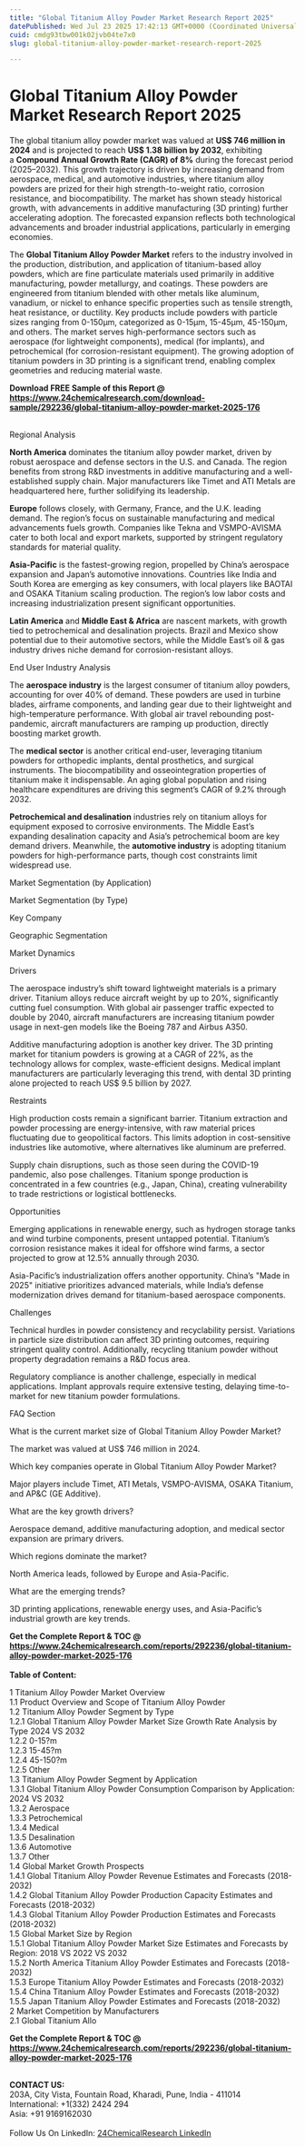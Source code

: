 ```yaml
---
title: "Global Titanium Alloy Powder Market Research Report 2025"
datePublished: Wed Jul 23 2025 17:42:13 GMT+0000 (Coordinated Universal Time)
cuid: cmdg93tbw001k02jvb04te7x0
slug: global-titanium-alloy-powder-market-research-report-2025

---
```


# Global Titanium Alloy Powder Market Research Report 2025

<p>The global titanium alloy powder market was valued at <strong>US$ 746 million in 2024</strong> and is projected to reach <strong>US$ 1.38 billion by 2032</strong>, exhibiting a <strong>Compound Annual Growth Rate (CAGR) of 8%</strong> during the forecast period (2025–2032). This growth trajectory is driven by increasing demand from aerospace, medical, and automotive industries, where titanium alloy powders are prized for their high strength-to-weight ratio, corrosion resistance, and biocompatibility. The market has shown steady historical growth, with advancements in additive manufacturing (3D printing) further accelerating adoption. The forecasted expansion reflects both technological advancements and broader industrial applications, particularly in emerging economies.</p><p>
</p><p>The <strong>Global Titanium Alloy Powder Market</strong> refers to the industry involved in the production, distribution, and application of titanium-based alloy powders, which are fine particulate materials used primarily in additive manufacturing, powder metallurgy, and coatings. These powders are engineered from titanium blended with other metals like aluminum, vanadium, or nickel to enhance specific properties such as tensile strength, heat resistance, or ductility. Key products include powders with particle sizes ranging from 0-150µm, categorized as 0-15µm, 15-45µm, 45-150µm, and others. The market serves high-performance sectors such as aerospace (for lightweight components), medical (for implants), and petrochemical (for corrosion-resistant equipment). The growing adoption of titanium powders in 3D printing is a significant trend, enabling complex geometries and reducing material waste.</p><div><b>Download FREE Sample of this Report @ 
            <a href="https://www.24chemicalresearch.com/download-sample/292236/global-titanium-alloy-powder-market-2025-176">
            https://www.24chemicalresearch.com/download-sample/292236/global-titanium-alloy-powder-market-2025-176</a></b></div><br><p>
Regional Analysis</p><p>
</p><p><strong>North America</strong> dominates the titanium alloy powder market, driven by robust aerospace and defense sectors in the U.S. and Canada. The region benefits from strong R&amp;D investments in additive manufacturing and a well-established supply chain. Major manufacturers like Timet and ATI Metals are headquartered here, further solidifying its leadership.</p><p>
</p><p><strong>Europe</strong> follows closely, with Germany, France, and the U.K. leading demand. The region’s focus on sustainable manufacturing and medical advancements fuels growth. Companies like Tekna and VSMPO-AVISMA cater to both local and export markets, supported by stringent regulatory standards for material quality.</p><p>
</p><p><strong>Asia-Pacific</strong> is the fastest-growing region, propelled by China’s aerospace expansion and Japan’s automotive innovations. Countries like India and South Korea are emerging as key consumers, with local players like BAOTAI and OSAKA Titanium scaling production. The region’s low labor costs and increasing industrialization present significant opportunities.</p><p>
</p><p><strong>Latin America</strong> and <strong>Middle East &amp; Africa</strong> are nascent markets, with growth tied to petrochemical and desalination projects. Brazil and Mexico show potential due to their automotive sectors, while the Middle East’s oil &amp; gas industry drives niche demand for corrosion-resistant alloys.</p><p>
End User Industry Analysis</p><p>
</p><p>The <strong>aerospace industry</strong> is the largest consumer of titanium alloy powders, accounting for over 40% of demand. These powders are used in turbine blades, airframe components, and landing gear due to their lightweight and high-temperature performance. With global air travel rebounding post-pandemic, aircraft manufacturers are ramping up production, directly boosting market growth.</p><p>
</p><p>The <strong>medical sector</strong> is another critical end-user, leveraging titanium powders for orthopedic implants, dental prosthetics, and surgical instruments. The biocompatibility and osseointegration properties of titanium make it indispensable. An aging global population and rising healthcare expenditures are driving this segment’s CAGR of 9.2% through 2032.</p><p>
</p><p><strong>Petrochemical and desalination</strong> industries rely on titanium alloys for equipment exposed to corrosive environments. The Middle East’s expanding desalination capacity and Asia’s petrochemical boom are key demand drivers. Meanwhile, the <strong>automotive industry</strong> is adopting titanium powders for high-performance parts, though cost constraints limit widespread use.</p><p>
Market Segmentation (by Application)</p><p>
</p><p>
Market Segmentation (by Type)</p><p>
</p><p>
Key Company</p><p>
</p><p>
Geographic Segmentation</p><p>
</p><p>
Market Dynamics</p><p>
Drivers</p><p>
</p><p>The aerospace industry’s shift toward lightweight materials is a primary driver. Titanium alloys reduce aircraft weight by up to 20%, significantly cutting fuel consumption. With global air passenger traffic expected to double by 2040, aircraft manufacturers are increasing titanium powder usage in next-gen models like the Boeing 787 and Airbus A350.</p><p>
</p><p>Additive manufacturing adoption is another key driver. The 3D printing market for titanium powders is growing at a CAGR of 22%, as the technology allows for complex, waste-efficient designs. Medical implant manufacturers are particularly leveraging this trend, with dental 3D printing alone projected to reach US$ 9.5 billion by 2027.</p><p>
Restraints</p><p>
</p><p>High production costs remain a significant barrier. Titanium extraction and powder processing are energy-intensive, with raw material prices fluctuating due to geopolitical factors. This limits adoption in cost-sensitive industries like automotive, where alternatives like aluminum are preferred.</p><p>
</p><p>Supply chain disruptions, such as those seen during the COVID-19 pandemic, also pose challenges. Titanium sponge production is concentrated in a few countries (e.g., Japan, China), creating vulnerability to trade restrictions or logistical bottlenecks.</p><p>
Opportunities</p><p>
</p><p>Emerging applications in renewable energy, such as hydrogen storage tanks and wind turbine components, present untapped potential. Titanium’s corrosion resistance makes it ideal for offshore wind farms, a sector projected to grow at 12.5% annually through 2030.</p><p>
</p><p>Asia-Pacific’s industrialization offers another opportunity. China’s "Made in 2025" initiative prioritizes advanced materials, while India’s defense modernization drives demand for titanium-based aerospace components.</p><p>
Challenges</p><p>
</p><p>Technical hurdles in powder consistency and recyclability persist. Variations in particle size distribution can affect 3D printing outcomes, requiring stringent quality control. Additionally, recycling titanium powder without property degradation remains a R&amp;D focus area.</p><p>
</p><p>Regulatory compliance is another challenge, especially in medical applications. Implant approvals require extensive testing, delaying time-to-market for new titanium powder formulations.</p><p>
FAQ Section</p><p>
What is the current market size of Global Titanium Alloy Powder Market?</p><p>
</p><p>The market was valued at US$ 746 million in 2024.</p><p>
Which key companies operate in Global Titanium Alloy Powder Market?</p><p>
</p><p>Major players include Timet, ATI Metals, VSMPO-AVISMA, OSAKA Titanium, and AP&amp;C (GE Additive).</p><p>
What are the key growth drivers?</p><p>
</p><p>Aerospace demand, additive manufacturing adoption, and medical sector expansion are primary drivers.</p><p>
Which regions dominate the market?</p><p>
</p><p>North America leads, followed by Europe and Asia-Pacific.</p><p>
What are the emerging trends?</p><p>
</p><p>3D printing applications, renewable energy uses, and Asia-Pacific’s industrial growth are key trends.</p>

<div><b>Get the Complete Report & TOC @ 
            <a href="https://www.24chemicalresearch.com/reports/292236/global-titanium-alloy-powder-market-2025-176">
            https://www.24chemicalresearch.com/reports/292236/global-titanium-alloy-powder-market-2025-176</a></b></div><br>
            <b>Table of Content:</b><p>1 Titanium Alloy Powder Market Overview<br />
    1.1 Product Overview and Scope of Titanium Alloy Powder<br />
    1.2 Titanium Alloy Powder Segment by Type<br />
        1.2.1 Global Titanium Alloy Powder Market Size Growth Rate Analysis by Type 2024 VS 2032<br />
        1.2.2 0-15?m<br />
        1.2.3 15-45?m<br />
        1.2.4 45-150?m<br />
        1.2.5 Other<br />
    1.3 Titanium Alloy Powder Segment by Application<br />
        1.3.1 Global Titanium Alloy Powder Consumption Comparison by Application: 2024 VS 2032<br />
        1.3.2 Aerospace<br />
        1.3.3 Petrochemical<br />
        1.3.4 Medical<br />
        1.3.5 Desalination<br />
        1.3.6 Automotive<br />
        1.3.7 Other<br />
    1.4 Global Market Growth Prospects<br />
        1.4.1 Global Titanium Alloy Powder Revenue Estimates and Forecasts (2018-2032)<br />
        1.4.2 Global Titanium Alloy Powder Production Capacity Estimates and Forecasts (2018-2032)<br />
        1.4.3 Global Titanium Alloy Powder Production Estimates and Forecasts (2018-2032)<br />
    1.5 Global Market Size by Region<br />
        1.5.1 Global Titanium Alloy Powder Market Size Estimates and Forecasts by Region: 2018 VS 2022 VS 2032<br />
        1.5.2 North America Titanium Alloy Powder Estimates and Forecasts (2018-2032)<br />
        1.5.3 Europe Titanium Alloy Powder Estimates and Forecasts (2018-2032)<br />
        1.5.4 China Titanium Alloy Powder Estimates and Forecasts (2018-2032)<br />
        1.5.5 Japan Titanium Alloy Powder Estimates and Forecasts (2018-2032)<br />
2 Market Competition by Manufacturers<br />
    2.1 Global Titanium Allo</p>

<div><b>Get the Complete Report & TOC @ 
            <a href="https://www.24chemicalresearch.com/reports/292236/global-titanium-alloy-powder-market-2025-176">
            https://www.24chemicalresearch.com/reports/292236/global-titanium-alloy-powder-market-2025-176</a></b></div><br>

<b>CONTACT US:</b><br>
            203A, City Vista, Fountain Road, Kharadi, Pune, India - 411014<br>
            International: +1(332) 2424 294<br>
            Asia: +91 9169162030 <br><br>
            Follow Us On LinkedIn: <a href="https://www.linkedin.com/company/24chemicalresearch/">24ChemicalResearch LinkedIn</a>